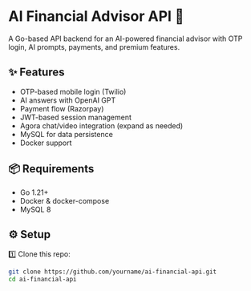 # AI Financial Advisor API 🚀

A Go-based API backend for an AI-powered financial advisor with OTP login, AI prompts, payments, and premium features.

## ✨ Features

- OTP-based mobile login (Twilio)
- AI answers with OpenAI GPT
- Payment flow (Razorpay)
- JWT-based session management
- Agora chat/video integration (expand as needed)
- MySQL for data persistence
- Docker support

## 📦 Requirements

- Go 1.21+
- Docker & docker-compose
- MySQL 8

## ⚙️ Setup

1️⃣ Clone this repo:

```bash
git clone https://github.com/yourname/ai-financial-api.git
cd ai-financial-api
```
